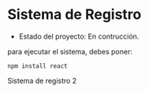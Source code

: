 <h1> Sistema de Registro</h1>

- Estado del proyecto: En contrucción.

para ejecutar el sistema, debes poner:

```npm install react```

Sistema de registro 2
